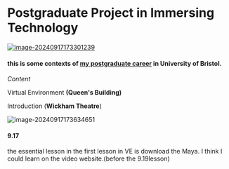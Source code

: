 # Postgraduate Project in Immersing Technology

[![image-20240917173301239](C:\Users\Administrator\AppData\Roaming\Typora\typora-user-images\image-20240917173301239.png)]()

#### this is some contexts of [my postgraduate career](https://www.ole.bris.ac.uk/ultra/course) in University of Bristol.

*Content*

Virtual Environment  **(Queen's Building)**



Introduction  (**Wickham Theatre**)

![image-20240917173634651](C:\Users\Administrator\AppData\Roaming\Typora\typora-user-images\image-20240917173634651.png)





#### 9.17 

the essential lesson in the first lesson in VE is download the Maya. I think I could learn on the video website.(before the 9.19lesson)



